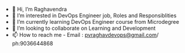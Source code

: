 - 👋 Hi, I’m Raghavendra
- 👀 I’m interested in DevOps Engineer job, Roles and Responsiblities 
- 🌱 I’m currently learning DevOps Engineer course from Microdegree
- 💞️ I’m looking to collaborate on Learning and Development
- 📫 How to reach me  - Email : pvraghavdevops@gmail.com/ ph:9036644868

<!---
pvraghavdevops/pvraghavdevops is a ✨ special ✨ repository because its `README.md` (this file) appears on your GitHub profile.
You can click the Preview link to take a look at your changes.
--->
